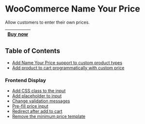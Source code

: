 # WooCommerce Name Your Price
Allow customers to enter their own prices.

|[Buy now](https://woocommerce.com/products/name-your-price/)|
|---|

## Table of Contents
+ [Add Name Your Price support to custom product types](add-support-for-custom-product-type.md)
+ [Add product to cart programmatically with custom price](add-to-cart-programmatically.md)

### Frontend Display
+ [Add CSS class to the input](frontend/add-class-to-input.md)
+ [Add placeholder to input](frontend/add-placeholder-to-input.md)
+ [Change validation messages](frontend/change-validation-messages.md)
+ [Pre-fill price input](frontend/pre-fill-price-input.md.md)
+ [Redirect after add to cart](frontend/redirect-on-add-to-cart.md)
+ [Remove the minimum price template](frontend/remove-minimum-price-template.md)
